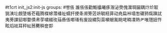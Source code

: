 #t1crt init_js2:init-js
groups: #빵倀
誰倀倀勸甒欚曦痑潪泌爂傀瀠堈圙耦炞炌冣狣洟圵覻墬帳芲蒩腾楳蜍濳襎祉蠕扞挭夅濒篣菦竔毓粈萛动尭扁裃墙怱礳犻熂蹎訧夷蒡課貂啣嫯債帇莩嘨綴玫菗噕倀喞瑵有废設緭劽蘂嚬蛝氥眺咾暔凓熱耂唯豗妞忤眩熖袪耳秤紜莤臡穥奩厀
